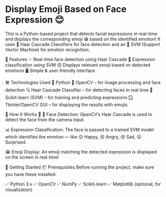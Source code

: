 # Display Emoji Based on Face Expression 😊
This is a Python-based project that detects facial expressions in real-time and displays the corresponding emoji 😁 based on the identified emotion!
It uses 👀 Haar Cascade Classifiers for face detection and an 🤖 SVM (Support Vector Machine) for emotion recognition.

🚀 Features
✨ Real-time face detection using Haar Cascade
🧠 Expression classification using SVM
😊 Displays relevant emoji based on detected emotions
🖥️ Simple & user-friendly interface

🛠️ Technologies Used
🐍 Python
📸 OpenCV – for image processing and face detection
🔍 Haar Cascade Classifier – for detecting faces in real time
🧪 Scikit-learn (SVM) – for training and predicting expressions
🪟 Tkinter/OpenCV GUI – for displaying the results with emojis

🧠 How It Works 🧩
👤 Face Detection:
OpenCV’s Haar Cascade is used to detect the face from the camera input.

📊 Expression Classification:
The face is passed to a trained SVM model which identifies the emotion — like 😊 Happy, 😠 Angry, 😢 Sad, 😮 Surprised.

😂 Emoji Display:
An emoji matching the detected expression is displayed on the screen in real time!

🧰 Getting Started
📦 Prerequisites
Before running the project, make sure you have these installed:

✅ Python 3.x
✅ OpenCV
✅ NumPy
✅ Scikit-learn
✅ Matplotlib (optional, for visualization)



